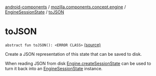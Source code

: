 [android-components](../../index.md) / [mozilla.components.concept.engine](../index.md) / [EngineSessionState](index.md) / [toJSON](./to-j-s-o-n.md)

# toJSON

`abstract fun toJSON(): <ERROR CLASS>` [(source)](https://github.com/mozilla-mobile/android-components/blob/master/components/concept/engine/src/main/java/mozilla/components/concept/engine/EngineSessionState.kt#L21)

Create a JSON representation of this state that can be saved to disk.

When reading JSON from disk [Engine.createSessionState](../-engine/create-session-state.md) can be used to turn it back into an [EngineSessionState](index.md)
instance.

